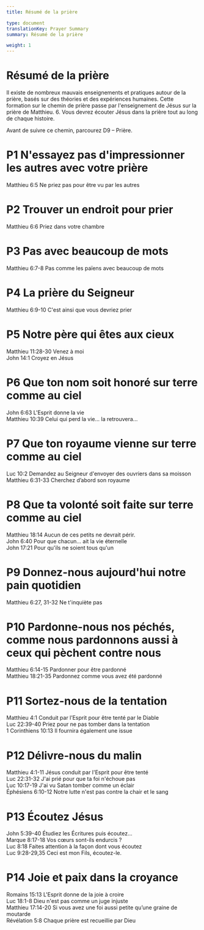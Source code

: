 ```yaml
---
title: Résumé de la prière

type: document
translationKey: Prayer Summary
summary: Résumé de la prière

weight: 1
---
```

# Résumé de la prière
Il existe de nombreux mauvais enseignements et pratiques autour de la prière, basés sur des théories et des expériences humaines. Cette formation sur le chemin de prière passe par l'enseignement de Jésus sur la prière de Matthieu. 6. Vous devrez écouter Jésus dans la prière tout au long de chaque histoire.

Avant de suivre ce chemin, parcourez D9 – Prière.
# P1 N'essayez pas d'impressionner les autres avec votre prière

Matthieu 6:5 Ne priez pas pour être vu par les autres
# P2 Trouver un endroit pour prier

Matthieu 6:6 Priez dans votre chambre
# P3 Pas avec beaucoup de mots

Matthieu 6:7-8 Pas comme les païens avec beaucoup de mots
# P4 La prière du Seigneur

Matthieu 6:9-10 C'est ainsi que vous devriez prier
# P5 Notre père qui êtes aux cieux

Matthieu 11:28-30 Venez à moi<br>John 14:1 Croyez en Jésus
# P6 Que ton nom soit honoré sur terre comme au ciel

John 6:63 L'Esprit donne la vie<br>Matthieu 10:39 Celui qui perd la vie... la retrouvera...
# P7 Que ton royaume vienne sur terre comme au ciel

Luc 10:2 Demandez au Seigneur d'envoyer des ouvriers dans sa moisson<br>Matthieu 6:31-33 Cherchez d’abord son royaume
# P8 Que ta volonté soit faite sur terre comme au ciel

Matthieu 18:14 Aucun de ces petits ne devrait périr.<br>John 6:40 Pour que chacun... ait la vie éternelle<br>John 17:21 Pour qu'ils ne soient tous qu'un
# P9 Donnez-nous aujourd'hui notre pain quotidien

Matthieu 6:27, 31-32 Ne t'inquiète pas
# P10 Pardonne-nous nos péchés, comme nous pardonnons aussi à ceux qui pèchent contre nous

Matthieu 6:14-15 Pardonner pour être pardonné<br>Matthieu 18:21-35 Pardonnez comme vous avez été pardonné
# P11 Sortez-nous de la tentation

Matthieu 4:1 Conduit par l’Esprit pour être tenté par le Diable<br>Luc 22:39-40 Priez pour ne pas tomber dans la tentation<br>1 Corinthiens 10:13 Il fournira également une issue
# P12 Délivre-nous du malin

Matthieu 4:1-11 Jésus conduit par l'Esprit pour être tenté<br>Luc 22:31-32 J'ai prié pour que ta foi n'échoue pas<br>Luc 10:17-19 J'ai vu Satan tomber comme un éclair<br>Éphésiens 6:10-12 Notre lutte n'est pas contre la chair et le sang
# P13 Écoutez Jésus

John 5:39-40 Étudiez les Écritures puis écoutez...<br>Marque 8:17-18 Vos cœurs sont-ils endurcis ?<br>Luc 8:18 Faites attention à la façon dont vous écoutez<br>Luc 9:28-29,35 Ceci est mon Fils, écoutez-le.
# P14 Joie et paix dans la croyance

Romains 15:13 L'Esprit donne de la joie à croire<br>Luc 18:1-8 Dieu n'est pas comme un juge injuste<br>Matthieu 17:14-20 Si vous avez une foi aussi petite qu’une graine de moutarde<br>Révélation 5:8 Chaque prière est recueillie par Dieu